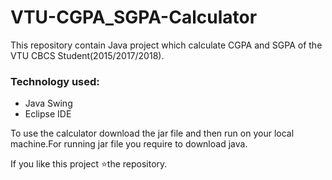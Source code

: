 # VTU-CGPA_SGPA-Calculator
This repository contain Java project which calculate CGPA and SGPA of the VTU CBCS Student(2015/2017/2018).


### Technology used:
* Java Swing
* Eclipse IDE

To use the calculator download the jar file and then run on your local machine.For running jar file you require to download java.

If you like this project ⭐the repository.

